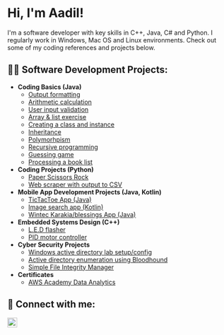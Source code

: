 <h1>Hi, I'm Aadil!</h1>
I'm a software developer with key skills in C++, Java, C# and Python. I regularly work in Windows, Mac OS and Linux environments. Check out some of my coding references and projects below.

<h2>👨‍💻 Software Development Projects:</h2>

- <b>Coding Basics (Java)</b>
  - [Output formatting](https://github.com/TNR11/Output_formatting)
  - [Arithmetic calculation](https://github.com/TNR11/Arithmetic_calculations)
  - [User input validation](https://github.com/TNR11/User_Input_Validation)
  - [Array & list exercise](https://github.com/TNR11/Array_and_List_Exercise)
  - [Creating a class and instance](https://github.com/TNR11/Class_and_instance_exercise)
  - [Inheritance](https://github.com/TNR11/Inheritance_example)
  - [Polymorhpism](https://github.com/TNR11/Polymorphism_example)
  - [Recursive programming](https://github.com/TNR11/Recursive_programming)
  - [Guessing game](https://github.com/TNR11/Guessing_Game)
  - [Processing a book list](https://github.com/TNR11/Processing_Book_List)
- <b>Coding Projects (Python)</b>
  - [Paper Scissors Rock](https://github.com/TNR11/Rock-Paper-Scissors)
  - [Web scraper with output to CSV]()
- <b>Mobile App Development Projects (Java, Kotlin)</b>
  - [TicTacToe App (Java)](https://github.com/TNR11)
  - [Image search app (Kotlin)](https://github.com/TNR11/Image_Search_App)
  - [Wintec Karakia/blessings App (Java)](https://github.com/TNR11/Wintec_Karakia_App)
- <b>Embedded Systems Design (C++)</b>
  - [L.E.D flasher](https://github.com/TNR11)
  - [PID motor controller](https://github.com/TNR11)
- <b>Cyber Security Projects</b>
  - [Windows active directory lab setup/config](https://github.com/TNR11/Active_Directory_Lab_Setup)
  - [Active directory enumeration using Bloodhound](https://github.com/TNR11)
  - [Simple File Integrity Manager](https://github.com/TNR11/Simple-FIM)
- <b>Certificates</b>
  - [AWS Academy Data Analytics](https://github.com/TNR11/AWS-Academy-Certificate)

<h2> 🤳 Connect with me:</h2>

[<img align="left" alt="Aadil | LinkedIn" width="22px" src="https://cdn.jsdelivr.net/npm/simple-icons@v3/icons/linkedin.svg" />][linkedin]

[linkedin]: https://www.linkedin.com/in/aadil-i-2b55a5155/
